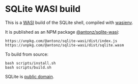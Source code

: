 # SQLite WASI build

This is a [WASI](https://wasi.dev/) build of the SQLite shell, compiled with [wasienv](https://github.com/wasienv/wasienv).

It is published as an NPM package [@antonz/sqlite-wasi](https://www.npmjs.com/package/@antonz/sqlite-wasi):

```
https://unpkg.com/@antonz/sqlite-wasi/dist/index.js
https://unpkg.com/@antonz/sqlite-wasi/dist/sqlite.wasm
```

To build from source:

```
bash scripts/install.sh
bash scripts/build.sh
```

SQLite is [public domain](https://sqlite.org/copyright.html).
